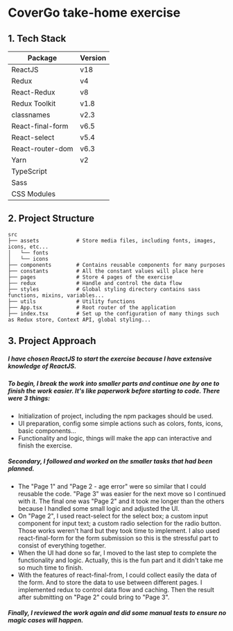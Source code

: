 # CoverGo take-home exercise

## 1. Tech Stack

| Package | Version |
| ------ | ------ |
| ReactJS | v18 |
| Redux | v4 |
| React-Redux | v8 |
| Redux Toolkit | v1.8 |
| classnames | v2.3 |
| React-final-form | v6.5 |
| React-select | v5.4 |
| React-router-dom | v6.3 |
| Yarn | v2 |
| TypeScript | |
| Sass | |
| CSS Modules | |

## 2. Project Structure

```
src
├── assets            # Store media files, including fonts, images, icons, etc...
│   └── fonts
│   └── icons
├── components        # Contains reusable components for many purposes
├── constants         # All the constant values will place here
├── pages             # Store 4 pages of the exercise
├── redux             # Handle and control the data flow
├── styles            # Global styling directory contains sass functions, mixins, variables...
├── utils             # Utility functions 
├── App.tsx           # Root router of the application
├── index.tsx         # Set up the configuration of many things such as Redux store, Context API, global styling...
```

## 3. Project Approach
##### I have chosen ReactJS to start the exercise because I have extensive knowledge of ReactJS.
##### To begin, I break the work into smaller parts and continue one by one to finish the work easier. It's like paperwork before starting to code. There were 3 things:
  + Initialization of project, including the npm packages should be used.
  + UI preparation, config some simple actions such as colors, fonts, icons, basic components...
  + Functionality and logic, things will make the app can interactive and finish the exercise.
##### Secondary, I followed and worked on the smaller tasks that had been planned.
- The "Page 1" and "Page 2 - age error" were so similar that I could reusable the code. "Page 3" was easier for the next move so I continued with it. The final one was "Page 2" and it took me longer than the others because I handled some small logic and adjusted the UI.
- On "Page 2", I used react-select for the select box; a custom input component for input text; a custom radio selection for the radio button. Those works weren't hard but they took time to implement. I also used react-final-form for the form submission so this is the stressful part to consist of everything together.
- When the UI had done so far, I moved to the last step to complete the functionality and logic. Actually,  this is the fun part and it didn't take me so much time to finish.
- With the features of react-final-from, I could collect easily the data of the form. And to store the data to use between different pages. I implemented redux to control data flow and caching. Then the result after submitting on "Page 2" could bring to "Page 3".
##### Finally, I reviewed the work again and did some manual tests to ensure no magic cases will happen.